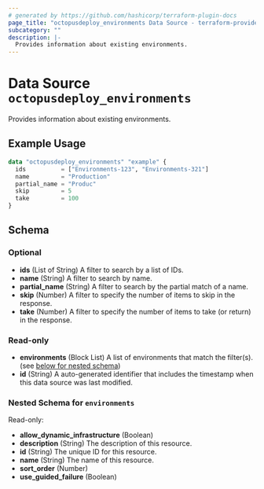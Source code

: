 ```yaml
---
# generated by https://github.com/hashicorp/terraform-plugin-docs
page_title: "octopusdeploy_environments Data Source - terraform-provider-octopusdeploy"
subcategory: ""
description: |-
  Provides information about existing environments.
---
```


# Data Source `octopusdeploy_environments`

Provides information about existing environments.

## Example Usage

```terraform
data "octopusdeploy_environments" "example" {
  ids          = ["Environments-123", "Environments-321"]
  name         = "Production"
  partial_name = "Produc"
  skip         = 5
  take         = 100
}
```

<!-- schema generated by tfplugindocs -->
## Schema

### Optional

- **ids** (List of String) A filter to search by a list of IDs.
- **name** (String) A filter to search by name.
- **partial_name** (String) A filter to search by the partial match of a name.
- **skip** (Number) A filter to specify the number of items to skip in the response.
- **take** (Number) A filter to specify the number of items to take (or return) in the response.

### Read-only

- **environments** (Block List) A list of environments that match the filter(s). (see [below for nested schema](#nestedblock--environments))
- **id** (String) A auto-generated identifier that includes the timestamp when this data source was last modified.

<a id="nestedblock--environments"></a>
### Nested Schema for `environments`

Read-only:

- **allow_dynamic_infrastructure** (Boolean)
- **description** (String) The description of this resource.
- **id** (String) The unique ID for this resource.
- **name** (String) The name of this resource.
- **sort_order** (Number)
- **use_guided_failure** (Boolean)



